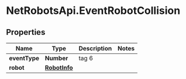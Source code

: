 # NetRobotsApi.EventRobotCollision

## Properties
Name | Type | Description | Notes
------------ | ------------- | ------------- | -------------
**eventType** | **Number** | tag 6 | 
**robot** | [**RobotInfo**](RobotInfo.md) |  | 


